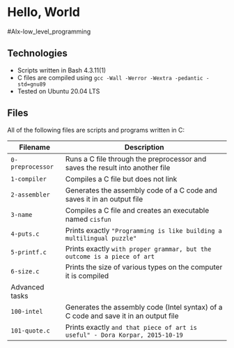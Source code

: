 # Hello, World

#Alx-low_level_programming
## Technologies
* Scripts written in Bash 4.3.11(1)
* C files are compiled using `gcc -Wall -Werror -Wextra -pedantic -std=gnu89`
* Tested on Ubuntu 20.04 LTS

## Files
All of the following files are scripts and programs written in C:

| Filename | Description |
| -------- | ----------- |
| `0-preprocessor` | Runs a C file through the preprocessor and saves the result into another file |
| `1-compiler` | Compiles a C file but does not link |
| `2-assembler` | Generates the assembly code of a C code and saves it in an output file |
| `3-name` | Compiles a C file and creates an executable named `cisfun` |
| `4-puts.c` | Prints exactly `"Programming is like building a multilingual puzzle"` |
| `5-printf.c` | Prints exactly `with proper grammar, but the outcome is a piece of art` |
| `6-size.c` | Prints the size of various types on the computer it is compiled |
| Advanced tasks |     | 
| `100-intel` | Generates the assembly code (Intel syntax) of a C code and save it in an output file |
| `101-quote.c` | Prints exactly `and that piece of art is useful" - Dora Korpar, 2015-10-19` |
